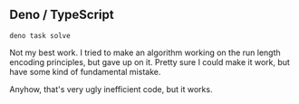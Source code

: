 ## Deno / TypeScript

```
deno task solve
```

Not my best work. I tried to make an algorithm working on the run length encoding principles, but gave up on it. Pretty sure I could make it work, but have some kind of fundamental mistake. 

Anyhow, that's very ugly inefficient code, but it works.


